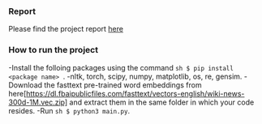 ### Report

Please find the project report [here](http://cs.uml.edu/~aneogi/report/Deep_Learning_Project_Report.pdf)

### How to run the project

-Install the folloing packages using the command ```sh $ pip install <package name> ```.
  -nltk, torch, scipy, numpy, matplotlib, os, re, gensim.
-Download the fasttext pre-trained word embeddings from here[https://dl.fbaipublicfiles.com/fasttext/vectors-english/wiki-news-300d-1M.vec.zip] and extract them in the same folder in which your code resides.
-Run ```sh $ python3 main.py```.
